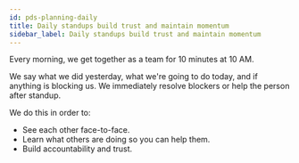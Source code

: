 ```yaml
---
id: pds-planning-daily
title: Daily standups build trust and maintain momentum
sidebar_label: Daily standups build trust and maintain momentum
---
```


Every morning, we get together as a team for 10 minutes at 10 AM.

We say what we did yesterday, what we're going to do today, and if anything is blocking us. We immediately resolve blockers or help the person after standup.

We do this in order to:

*   See each other face-to-face.
*   Learn what others are doing so you can help them.
*   Build accountability and trust.
